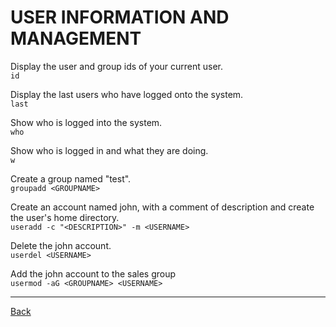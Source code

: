 # USER INFORMATION AND MANAGEMENT
Display the user and group ids of your current user.  
`id`

Display the last users who have logged onto the system.  
`last`

Show who is logged into the system.  
`who`

Show who is logged in and what they are doing.  
`w`

Create a group named "test".  
`groupadd <GROUPNAME>`

Create an account named john, with a comment of description and create the user's home directory.  
`useradd -c "<DESCRIPTION>" -m <USERNAME>`

Delete the john account.  
`userdel <USERNAME>`

Add the john account to the sales group  
`usermod -aG <GROUPNAME> <USERNAME>`

---

[Back](../basic-command.md)